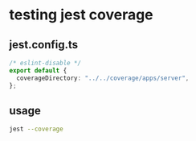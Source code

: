 # testing jest coverage

## jest.config.ts

```ts
/* eslint-disable */
export default {
  coverageDirectory: "../../coverage/apps/server",
};
```

## usage

```sh
jest --coverage
```
